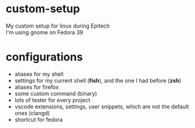 # custom-setup

My custom setup for linux during Epitech  
I'm using gnome on Fedora 39

# configurations

- aliases for my shell
- settings for my current shell (__fish__), and the one I had before (__zsh__)
- aliases for firefox
- some custom command (binary)
- lots of tester for every project
- vscode extensions, settings, user snippets, which are not the default ones (clangd)
- shortcut for fedora
